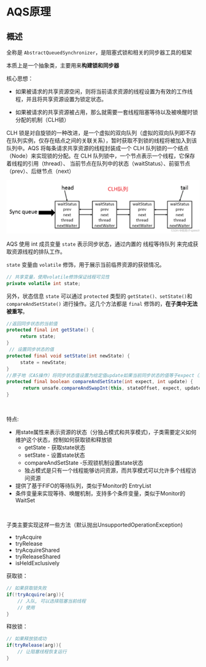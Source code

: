 # AQS原理

## 概述

全称是 `AbstractQueuedSynchronizer`，是阻塞式锁和相关的同步器工具的框架

本质上是一个抽象类，主要用来**构建锁和同步器**

核心思想：

- 如果被请求的共享资源空闲，则将当前请求资源的线程设置为有效的工作线程，并且将共享资源设置为锁定状态。

- 如果被请求的共享资源被占用，那么就需要一套线程阻塞等待以及被唤醒时锁分配的机制（CLH锁）


CLH 锁是对自旋锁的一种改进，是一个虚拟的双向队列（虚拟的双向队列即不存在队列实例，仅存在结点之间的关联关系），暂时获取不到锁的线程将被加入到该队列中。AQS 将每条请求共享资源的线程封装成一个 CLH 队列锁的一个结点（Node）来实现锁的分配。在 CLH 队列锁中，一个节点表示一个线程，它保存着线程的引用（thread）、 当前节点在队列中的状态（waitStatus）、前驱节点（prev）、后继节点（next）

![image-20230808102743901](images/image-20230808102743901.png)



AQS 使用 int 成员变量 `state` 表示同步状态，通过内置的 线程等待队列 来完成获取资源线程的排队工作。

`state` 变量由 `volatile` 修饰，用于展示当前临界资源的获锁情况。

```java
// 共享变量，使用volatile修饰保证线程可见性
private volatile int state;
```

另外，状态信息 `state` 可以通过 `protected` 类型的 `getState()、setState()`和 `compareAndSetState()`  进行操作。这几个方法都是 `final` 修饰的，**在子类中无法被重写**。

```java
//返回同步状态的当前值
protected final int getState() {
     return state;
}
 // 设置同步状态的值
protected final void setState(int newState) {
     state = newState;
}
//原子地（CAS操作）将同步状态值设置为给定值update如果当前同步状态的值等于expect（期望值）
protected final boolean compareAndSetState(int expect, int update) {
      return unsafe.compareAndSwapInt(this, stateOffset, expect, update);
}
```

<br/>

特点:

- 用state属性来表示资源的状态（分独占模式和共享模式)，子类需要定义如何维护这个状态，控制如何获取锁和释放锁
	- getState - 获取state状态 
	- setState - 设置state状态
	- compareAndSetState -乐观锁机制设置state状态
	- 独占模式是只有一个线程能够访问资源，而共享模式可以允许多个线程访问资源
- 提供了基于FIFO的等待队列，类似于Monitor的 EntryList
- 条件变量来实现等待、唤醒机制，支持多个条件变量，类似于Monitor的 WaitSet

<br/>

子类主要实现这样一些方法（默认抛出UnsupportedOperationException)

- tryAcquire
- tryRelease
- tryAcquireShared 
- tryReleaseShared
- isHeldExclusively

获取锁：

```java
// 如果获取锁失败
if(!tryAcquire(arg)){
    // 入队, 可以选择阻塞当前线程
    // 使用
}
```



释放锁：

```java
// 如果释放锁成功
if(tryRelease(arg)){
    // 让阻塞线程恢复运行
}
```



